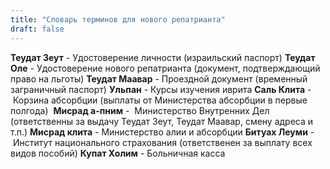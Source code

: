 ```yaml
---
title: "Словарь терминов для нового репатрианта"
draft: false
---
```

**Теудат Зеут** - Удостоверение личности (израильский паспорт)
**Теудат Оле** - Удостоверение нового репатрианта (документ, подтверждающий право на льготы)
**Теудат Маавар** - Проездной документ (временный заграничный паспорт)
**Ульпан** - Курсы изучения иврита
**Саль Клита** - Корзина абсорбции (выплаты от Министерства абсорбции в первые полгода) 
**Мисрад а-пним** -  Министерство Внутренних Дел (ответственны за выдачу Теудат Зеут, Теудат Маавар, смену адреса и т.п.)
**Мисрад клита** - Министерство алии и абсорбции
**Битуах Леуми** - Институт национального страхования (ответственен за выплату всех видов пособий)
**Купат Холим** - Больничная касса